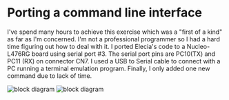 # Porting a command line interface

I've spend many hours to achieve this exercise which was a "first of a kind" as far as I'm concerned. I'm not a professional programmer so I had a hard time figuring out how to deal with it.
I ported Elecia's code to a Nucleo-L476RG board using serial port #3. The serial port pins are PC10(TX) and PC11 (RX) on connector CN7. I used a USB to Serial cable to connect with a PC running a terminal emulation program. Finally, I only added one new command due to lack of time. 


![block diagram](/COM_ports.png)
![block diagram](/Terminal.png)

